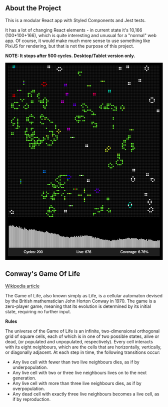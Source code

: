 ## About the Project

This is a modular React app with Styled Components and Jest tests.

It has a lot of changing React elements - in current state it's 10,166 (100\*100+166), which is quite interesting and unusual for a "normal" web app. Of course, it would make much more sense to use something like PixiJS for rendering, but that is not the purpose of this project.

**NOTE: It stops after 500 cycles. Desktop/Tablet version only.**

![screenshot](public/screenshot.png)

## Conway's Game Of Life

[Wikipedia article](https://en.wikipedia.org/wiki/Conway%27s_Game_of_Life)

The Game of Life, also known simply as Life, is a cellular automaton devised by the British mathematician John Horton Conway in 1970. The game is a zero-player game, meaning that its evolution is determined by its initial state, requiring no further input.

**Rules**

The universe of the Game of Life is an infinite, two-dimensional orthogonal grid of square cells, each of which is in one of two possible states, alive or dead, (or populated and unpopulated, respectively). Every cell interacts with its eight neighbours, which are the cells that are horizontally, vertically, or diagonally adjacent. At each step in time, the following transitions occur:

- Any live cell with fewer than two live neighbours dies, as if by underpopulation.
- Any live cell with two or three live neighbours lives on to the next generation.
- Any live cell with more than three live neighbours dies, as if by overpopulation.
- Any dead cell with exactly three live neighbours becomes a live cell, as if by reproduction.
